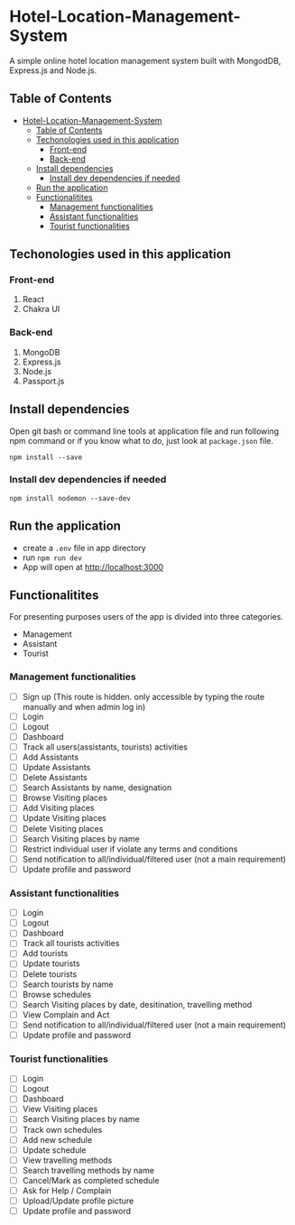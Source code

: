 # Hotel-Location-Management-System

A simple online hotel location management system built with MongodDB, Express.js and Node.js.

## Table of Contents

- [Hotel-Location-Management-System](#hotel-location-management-system)
  - [Table of Contents](#table-of-contents)
  - [Techonologies used in this application](#techonologies-used-in-this-application)
    - [Front-end](#front-end)
    - [Back-end](#back-end)
  - [Install dependencies](#install-dependencies)
    - [Install dev dependencies if needed](#install-dev-dependencies-if-needed)
  - [Run the application](#run-the-application)
  - [Functionalitites](#functionalitites)
    - [Management functionalities](#management-functionalities)
    - [Assistant functionalities](#assistant-functionalities)
    - [Tourist functionalities](#tourist-functionalities)

## Techonologies used in this application

### Front-end

1. React
2. Chakra UI

### Back-end

1. MongoDB
2. Express.js
3. Node.js
4. Passport.js

## Install dependencies

Open git bash or command line tools at application file and run following npm command or if you know what to do, just look at `package.json` file.

`npm install --save`

### Install dev dependencies if needed

`npm install nodemon --save-dev`

## Run the application

- create a `.env` file in app directory
- run `npm run dev`
- App will open at [http://localhost:3000](http://localhost:3000)

## Functionalitites

For presenting purposes users of the app is divided into three categories.

- Management
- Assistant
- Tourist

### Management functionalities

- [ ]  Sign up (This route is hidden. only accessible by typing the route manually and when admin log in)
- [ ]  Login
- [ ]  Logout
- [ ]  Dashboard
- [ ]  Track all users(assistants, tourists) activities
- [ ]  Add Assistants
- [ ]  Update Assistants
- [ ]  Delete Assistants
- [ ]  Search Assistants by name, designation
- [ ]  Browse Visiting places
- [ ]  Add Visiting places
- [ ]  Update Visiting places
- [ ]  Delete Visiting places
- [ ]  Search Visiting places by name
- [ ]  Restrict individual user if violate any terms and conditions
- [ ]  Send notification to all/individual/filtered user (not a main requirement)
- [ ]  Update profile and password

### Assistant functionalities

- [ ]  Login
- [ ]  Logout
- [ ]  Dashboard
- [ ]  Track all tourists activities
- [ ]  Add tourists
- [ ]  Update tourists
- [ ]  Delete tourists
- [ ]  Search tourists by name
- [ ]  Browse schedules
- [ ]  Search Visiting places by date, desitination, travelling method
- [ ]  View Complain and Act
- [ ]  Send notification to all/individual/filtered user (not a main requirement)
- [ ]  Update profile and password

### Tourist functionalities

- [ ]  Login
- [ ]  Logout
- [ ]  Dashboard
- [ ]  View Visiting places
- [ ]  Search Visiting places by name
- [ ]  Track own schedules
- [ ]  Add new schedule
- [ ]  Update schedule
- [ ]  View travelling methods
- [ ]  Search travelling methods by name
- [ ]  Cancel/Mark as completed schedule
- [ ]  Ask for Help / Complain
- [ ]  Upload/Update profile picture
- [ ]  Update profile and password
